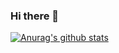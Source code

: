 ### Hi there 👋

[![Anurag's github stats](https://github-readme-stats.vercel.app/api?username=xblack-shadow&show_icons=true)](https://github.com/anuraghazra/github-readme-stats)


<!--
**xBlack-Shadow/xBlack-Shadow** is a ✨ _special_ ✨ repository because its `README.md` (this file) appears on your GitHub profile.

Here are some ideas to get you started:

- 🔭 I’m currently working on ...
- 🌱 I’m currently learning ...
- 👯 I’m looking to collaborate on ...
- 🤔 I’m looking for help with ...
- 💬 Ask me about ...
- 📫 How to reach me: ...
- 😄 Pronouns: ...
- ⚡ Fun fact: ...
-->
